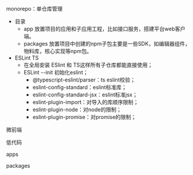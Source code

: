 

  
monorepo：单仓库管理
- 目录
  - app 放置项目的应用和子应用工程，比如接口服务，搭建平台web客户端。
  - packages 放置项目中创建的npm子包主要是一些SDK，如编辑器组件，物料库，核心实现等npm包。
- ESLint TS
  - 在全局安装 ESlint 和 TS这样所有子仓库都能直接使用；
  - ESLint --init 初始化eslint；
    - @typescript-eslint/parser：ts eslint校验；
    - eslint-config-standard：eslint标准库；
    - eslint-config-standard-jsx：eslint标准jsx；
    - eslint-plugin-import：对导入的库顺序限制；
    - eslint-plugin-node：对node的限制；
    - eslint-plugin-promise：对promise的限制；


微前端


低代码


apps

packages